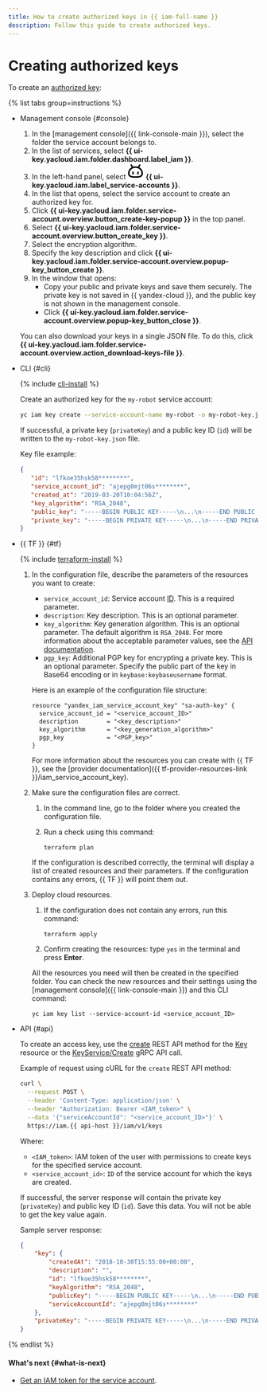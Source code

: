 ```yaml
---
title: How to create authorized keys in {{ iam-full-name }}
description: Follow this guide to create authorized keys.
---
```


# Creating authorized keys

To create an [authorized key](../../concepts/authorization/key.md):

{% list tabs group=instructions %}

- Management console {#console}

   1. In the [management console]({{ link-console-main }}), select the folder the service account belongs to.
   1. In the list of services, select **{{ ui-key.yacloud.iam.folder.dashboard.label_iam }}**.
   1. In the left-hand panel, select ![FaceRobot](../../../_assets/console-icons/face-robot.svg) **{{ ui-key.yacloud.iam.label_service-accounts }}**.
   1. In the list that opens, select the service account to create an authorized key for.
   1. Click **{{ ui-key.yacloud.iam.folder.service-account.overview.button_create-key-popup }}** in the top panel.
   1. Select **{{ ui-key.yacloud.iam.folder.service-account.overview.button_create_key }}**.
   1. Select the encryption algorithm.
   1. Specify the key description and click **{{ ui-key.yacloud.iam.folder.service-account.overview.popup-key_button_create }}**.
   1. In the window that opens:
      * Copy your public and private keys and save them securely. The private key is not saved in {{ yandex-cloud }}, and the public key is not shown in the management console.
      * Click **{{ ui-key.yacloud.iam.folder.service-account.overview.popup-key_button_close }}**.

   You can also download your keys in a single JSON file. To do this, click **{{ ui-key.yacloud.iam.folder.service-account.overview.action_download-keys-file }}**.

- CLI {#cli}

  {% include [cli-install](../../../_includes/cli-install.md) %}

  Create an authorized key for the `my-robot` service account:

  ```bash
  yc iam key create --service-account-name my-robot -o my-robot-key.json
  ```

  If successful, a private key (`privateKey`) and a public key ID (`id`) will be written to the `my-robot-key.json` file.

  Key file example:

  ```json
  {
     "id": "lfkoe35hsk58********",
     "service_account_id": "ajepg0mjt06s********",
     "created_at": "2019-03-20T10:04:56Z",
     "key_algorithm": "RSA_2048",
     "public_key": "-----BEGIN PUBLIC KEY-----\n...\n-----END PUBLIC KEY-----\n",
     "private_key": "-----BEGIN PRIVATE KEY-----\n...\n-----END PRIVATE KEY-----\n"
  }
  ```

- {{ TF }} {#tf}

    {% include [terraform-install](../../../_includes/terraform-install.md) %}

    1. In the configuration file, describe the parameters of the resources you want to create:

       * `service_account_id`: Service account [ID](../sa/get-id.md). This is a required parameter.
       * `description`: Key description. This is an optional parameter.
       * `key_algorithm`: Key generation algorithm. This is an optional parameter. The default algorithm is `RSA_2048`. For more information about the acceptable parameter values, see the [API documentation](../../api-ref/Key/index.md).
       * `pgp_key`: Additional PGP key for encrypting a private key. This is an optional parameter. Specify the public part of the key in Base64 encoding or in `keybase:keybaseusername` format.

       Here is an example of the configuration file structure:

       ```
       resource "yandex_iam_service_account_key" "sa-auth-key" {
         service_account_id = "<service_account_ID>"
         description        = "<key_description>"
         key_algorithm      = "<key_generation_algorithm>"
         pgp_key            = "<PGP_key>"
       }
       ```

       For more information about the resources you can create with {{ TF }}, see the [provider documentation]({{ tf-provider-resources-link }}/iam_service_account_key).

    1. Make sure the configuration files are correct.

       1. In the command line, go to the folder where you created the configuration file.
       1. Run a check using this command:

          ```
          terraform plan
          ```

       If the configuration is described correctly, the terminal will display a list of created resources and their parameters. If the configuration contains any errors, {{ TF }} will point them out.

    1. Deploy cloud resources.

       1. If the configuration does not contain any errors, run this command:

          ```
          terraform apply
          ```

       1. Confirm creating the resources: type `yes` in the terminal and press **Enter**.

       All the resources you need will then be created in the specified folder. You can check the new resources and their settings using the [management console]({{ link-console-main }}) and this CLI command:

       ```
       yc iam key list --service-account-id <service_account_ID>
       ```

- API {#api}

  To create an access key, use the [create](../../api-ref/Key/create.md) REST API method for the [Key](../../api-ref/Key/index.md) resource or the [KeyService/Create](../../api-ref/grpc/Key/create.md) gRPC API call.

  Example of request using cURL for the `create` REST API method:

  ```bash
  curl \
    --request POST \
    --header 'Content-Type: application/json' \
    --header "Authorization: Bearer <IAM_token>" \
    --data '{"serviceAccountId": "<service_account_ID>"}' \
    https://iam.{{ api-host }}/iam/v1/keys
  ```

  Where:

  * `<IAM_token>`: IAM token of the user with permissions to create keys for the specified service account.
  * `<service_account_id>`: `ID` of the service account for which the keys are created.

  If successful, the server response will contain the private key (`privateKey`) and public key ID (`id`). Save this data. You will not be able to get the key value again.

  Sample server response:

  ```json
  {
      "key": {
          "createdAt": "2018-10-30T15:55:00+00:00",
          "description": "",
          "id": "lfkoe35hsk58********",
          "keyAlgorithm": "RSA_2048",
          "publicKey": "-----BEGIN PUBLIC KEY-----\n...\n-----END PUBLIC KEY-----\n",
          "serviceAccountId": "ajepg0mjt06s********"
      },
      "privateKey": "-----BEGIN PRIVATE KEY-----\n...\n-----END PRIVATE KEY-----\n"
  }
  ```

{% endlist %}

#### What's next {#what-is-next}

* [Get an IAM token for the service account](../iam-token/create-for-sa.md).

